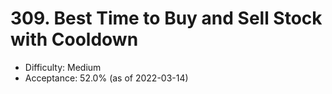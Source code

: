 # 309. Best Time to Buy and Sell Stock with Cooldown
- Difficulty: Medium
- Acceptance: 52.0% (as of 2022-03-14)
